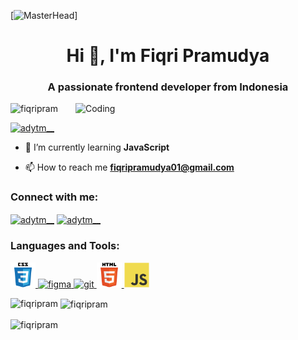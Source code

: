 [![MasterHead](https://1.bp.blogspot.com/-7A4WynwLsMw/XbBpCXG8fHI/AAAAAAAAMt4/uOa1bpLskYgrwGbllhSu2SDj_Mig8SXJQCLcBGAsYHQ/s1600/2000_600px.gif)]
<h1 align="center">Hi 👋, I'm Fiqri Pramudya</h1>
<h3 align="center">A passionate frontend developer from Indonesia</h3>
<img align="right" alt="Coding" width="400" src="https://tenor.com/view/work-internet-computer-penguin-working-gif-10660376455808528935">

<p align="left"> <img src="https://komarev.com/ghpvc/?username=fiqripram&label=Profile%20views&color=0e75b6&style=flat" alt="fiqripram" /> </p>

<p align="left"> <a href="https://twitter.com/adytm__" target="blank"><img src="https://img.shields.io/twitter/follow/adytm__?logo=twitter&style=for-the-badge" alt="adytm__" /></a> </p>

- 🌱 I’m currently learning **JavaScript**

- 📫 How to reach me **fiqripramudya01@gmail.com**

<h3 align="left">Connect with me:</h3>
<p align="left">
<a href="https://twitter.com/adytm__" target="blank"><img align="center" src="https://raw.githubusercontent.com/rahuldkjain/github-profile-readme-generator/master/src/images/icons/Social/twitter.svg" alt="adytm__" height="30" width="40" /></a>
<a href="https://instagram.com/adytm__" target="blank"><img align="center" src="https://raw.githubusercontent.com/rahuldkjain/github-profile-readme-generator/master/src/images/icons/Social/instagram.svg" alt="adytm__" height="30" width="40" /></a>
</p>

<h3 align="left">Languages and Tools:</h3>
<p align="left"> <a href="https://www.w3schools.com/css/" target="_blank" rel="noreferrer"> <img src="https://raw.githubusercontent.com/devicons/devicon/master/icons/css3/css3-original-wordmark.svg" alt="css3" width="40" height="40"/> </a> <a href="https://www.figma.com/" target="_blank" rel="noreferrer"> <img src="https://www.vectorlogo.zone/logos/figma/figma-icon.svg" alt="figma" width="40" height="40"/> </a> <a href="https://git-scm.com/" target="_blank" rel="noreferrer"> <img src="https://www.vectorlogo.zone/logos/git-scm/git-scm-icon.svg" alt="git" width="40" height="40"/> </a> <a href="https://www.w3.org/html/" target="_blank" rel="noreferrer"> <img src="https://raw.githubusercontent.com/devicons/devicon/master/icons/html5/html5-original-wordmark.svg" alt="html5" width="40" height="40"/> </a> <a href="https://developer.mozilla.org/en-US/docs/Web/JavaScript" target="_blank" rel="noreferrer"> <img src="https://raw.githubusercontent.com/devicons/devicon/master/icons/javascript/javascript-original.svg" alt="javascript" width="40" height="40"/> </a> </p>

<p><img align="left" src="https://github-readme-stats.vercel.app/api/top-langs?username=fiqripram&show_icons=true&locale=en&layout=compact" alt="fiqripram" /></p>

<p>&nbsp;<img align="center" src="https://github-readme-stats.vercel.app/api?username=fiqripram&show_icons=true&locale=en" alt="fiqripram" /></p>

<p><img align="center" src="https://github-readme-streak-stats.herokuapp.com/?user=fiqripram&" alt="fiqripram" /></p>
